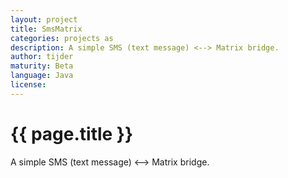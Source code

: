 ```yaml
---
layout: project
title: SmsMatrix
categories: projects as
description: A simple SMS (text message) <--> Matrix bridge.
author: tijder
maturity: Beta
language: Java
license: 
---
```


# {{ page.title }}
A simple SMS (text message) <--> Matrix bridge.
